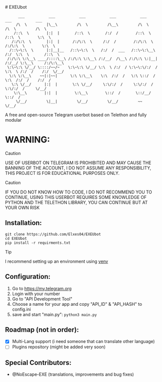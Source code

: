 
﻿# EXEUbot
```
      ___           ___           ___           ___           ___           ___           ___     
     /\  \         |\__\         /\  \         /\__\         /\  \         /\  \         /\  \    
    /::\  \        |:|  |       /::\  \       /:/  /        /::\  \       /::\  \        \:\  \   
   /:/\:\  \       |:|  |      /:/\:\  \     /:/  /        /:/\:\  \     /:/\:\  \        \:\  \  
  /::\~\:\  \      |:|__|__   /::\~\:\  \   /:/  /  ___   /::\~\:\__\   /:/  \:\  \       /::\  \ 
 /:/\:\ \:\__\ ____/::::\__\ /:/\:\ \:\__\ /:/__/  /\__\ /:/\:\ \:|__| /:/__/ \:\__\     /:/\:\__\
 \:\~\:\ \/__/ \::::/~~/~    \:\~\:\ \/__/ \:\  \ /:/  / \:\~\:\/:/  / \:\  \ /:/  /    /:/  \/__/
  \:\ \:\__\    ~~|:|~~|      \:\ \:\__\    \:\  /:/  /   \:\ \::/  /   \:\  /:/  /    /:/  /     
   \:\ \/__/      |:|  |       \:\ \/__/     \:\/:/  /     \:\/:/  /     \:\/:/  /     \/__/      
    \:\__\        |:|  |        \:\__\        \::/  /       \::/__/       \::/  /                 
     \/__/         \|__|         \/__/         \/__/         ~~            \/__/
```



A free and open-source Telegram userbot based on Telethon and fully modular

# WARNING:

> [!CAUTION]
> USE OF USERBOT ON TELEGRAM IS PROHIBITED AND MAY CAUSE THE BANNING OF THE ACCOUNT, I DO NOT ASSUME ANY RESPONSIBILITY, THIS PROJECT IS FOR EDUCATIONAL PURPOSES ONLY.

> [!CAUTION]
> IF YOU DO NOT KNOW HOW TO CODE, I DO NOT RECOMMEND YOU TO CONTINUE, USING THIS USERBOT REQUIRES SOME KNOWLEDGE OF PYTHON AND THE TELETHON LIBRARY, YOU CAN CONTINUE BUT AT YOUR OWN RISK

## Installation:

    git clone https://github.com/Elxes04/EXEUbot
    cd EXEUbot
    pip install -r requirments.txt

> [!TIP]
> I recommend setting up an environment using [venv](https://www.freecodecamp.org/news/how-to-setup-virtual-environments-in-python/)


## Configuration:

 1. Go to https://my.telegram.org
 2. Login with your number
 3. Go to "API Development Tool"
 4. Choose a name for your app and copy "API_ID" & "API_HASH" to config.ini
 5. save and start "main.py": `python3 main.py`










## Roadmap (not in order):

 - [x] Multi-Lang support (i need someone that can translate other language)
 - [ ] Plugins repository (might be added very soon)

## Special Contributors:

- @NoEscape-EXE (translations, improvements and bug fixes) 



